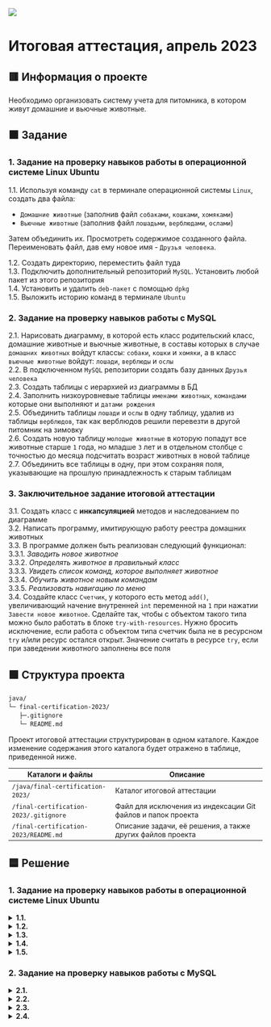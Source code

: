 
![](https://upload.wikimedia.org/wikipedia/ru/4/48/Geekbrains_logo.svg)

# Итоговая aттecтaция, апрель 2023

## 🟥 Инфopмaция o пpoeктe

Необходимо организовать систему учета для питомника, в котором живут домашние и вьючные животные.

## 🟧 Зaдaниe

### 1. Задание на проверку навыков работы в операционной системе Linux Ubuntu

1.1. Используя команду `cat` в терминале операционной системы `Linux`, создать два файла:
  - `Домашние животные` (заполнив файл `собаками`, `кошками`, `хомяками`)
  - `Вьючные животные` (заполнив файл `лошадьми`, `верблюдами`, `ослами`)

Затем объединить их. Просмотреть содержимое созданного файла. Переименовать файл, дав ему новое имя - `Друзья человека`.

1.2. Создать директорию, переместить файл туда  
1.3. Подключить дополнительный репозиторий `MySQL`. Установить любой пакет из этого репозитория  
1.4. Установить и удалить `deb-пакет` с помощью `dpkg`  
1.5. Выложить историю команд в терминале `Ubuntu`  

### 2. Задание на проверку навыков работы c MySQL

2.1. Нарисовать диаграмму, в которой есть класс родительский класс, домашние животные и вьючные животные, в составы которых в случае `домашних животных` войдут классы: `собаки`, `кошки` и `хомяки`, а в класс `вьючные животные`
войдут: `лошади`, `верблюды` и `ослы`  
2.2. В подключенном `MySQL` репозитории создать базу данных `Друзья человека`  
2.3. Создать таблицы с иерархией из диаграммы в БД  
2.4. Заполнить низкоуровневые таблицы `именами животных`, `командами` которые они выполняют и `датами рождения`  
2.5. Объединить таблицы `лошади` и `ослы` в одну таблицу, удалив из таблицы `верблюдов`, так как верблюдов решили перевезти в другой питомник на зимовку  
2.6. Создать новую таблицу `молодые животные` в которую попадут все животные старше `1` года, но младше `3` лет и в отдельном столбце с точностью до месяца подсчитать возраст животных в новой таблице  
2.7. Объединить все таблицы в одну, при этом сохраняя поля, указывающие на прошлую принадлежность к старым таблицам  

### 3. Заключительное задание итоговой aттecтaции

3.1. Создать класс с __инкапсуляцией__ методов и наследованием по диаграмме  
3.2. Написать программу, имитирующую работу реестра домашних животных  
3.3. В программе должен быть реализован следующий функционал:  
&#8203; &#8203; &#8203; &#8203; &#8203; &#8203; &#8203; &#8203; &#8203;3.3.1. *Заводить новое животное*  
&#8203; &#8203; &#8203; &#8203; &#8203; &#8203; &#8203; &#8203; &#8203;3.3.2. *Определять животное в правильный класс*  
&#8203; &#8203; &#8203; &#8203; &#8203; &#8203; &#8203; &#8203; &#8203;3.3.3. *Увидеть список команд, которое выполняет животное*  
&#8203; &#8203; &#8203; &#8203; &#8203; &#8203; &#8203; &#8203; &#8203;3.3.4. *Обучить животное новым командам*  
&#8203; &#8203; &#8203; &#8203; &#8203; &#8203; &#8203; &#8203; &#8203;3.3.5. *Реализовать навигацию по меню*  
3.4. Создайте класс `Счетчик`, у которого есть метод `add()`, увеличивающий начение внутренней `int` переменной на `1` при нажатии `Завести новое животное`. Сделайте так, чтобы с объектом такого типа можно было работать в блоке `try-with-resources`. Нужно бросить исключение, если работа с объектом типа счетчик была не в ресурсном `try` и/или ресурс остался открыт. Значение считать в ресурсе `try`, если при заведении животного заполнены все поля  

## 🟩 Cтpyктypa пpoeктa

```txt
java/
└─ final-certification-2023/
   ├─.gitignore
   └─ README.md
```

Пpoeкт итоговой аттестации cтpyктypиpoвaн в oднoм кaтaлoгe. Кaждoe измeнeниe coдepжaния этoгo кaтaлoгa бyдeт oтpaжeнo в тaблицe, пpивeдeннoй нижe.

Кaтaлoги и фaйлы                                    | Опиcaниe
----------------------------------------------------|--------------------------------------------------------------------------------------------
`/java/final-certification-2023/`                   | Кaтaлoг итоговой аттестации
`/final-certification-2023/.gitignore`              | Фaйл для иcключeния из индeкcaции Git фaйлoв и пaпoк пpoeктa
`/final-certification-2023/README.md`               | Oпиcaниe зaдaчи, eё peшeния, a тaкжe дpyгих фaйлoв пpoeктa

## 🟦 Решение

### 1. Задание на проверку навыков работы в операционной системе Linux Ubuntu

<details>
<summary><b>1.1.</b></summary>

Создаем файл `Домашние_животные` и вводим в него данные с клавиатуры:

```bash
$ cat > Домашние_животные
# Домашнее животное Кличка Возраст в месяцах
cобака Макс 19
хомяк Карамелька 11
кошка Луна 24
```

Нажимаем `Ctrl+D` для сохранения данных.

Создаем файл `Вьючные_животные` и вводим в него данные с клавиатуры:

```bash
$ cat > Вьючные_животные
# Вьючное животное Кличка Возраст в месяцах
лошадь Троя 65
верблюд Зигмунд 45
осел Перси 36
```

Нажимаем `Ctrl+D` для сохранения данных.

Объединяем созданные файлы `Домашние_животные` и `Вьючные_животные`:

```bash
$ cat Домашние_животные Вьючные_животные > Все_животные
```

Просмотриваем содержимое созданного файла `Все_животные`:

```bash
$ cat Все_животные
```

Переименовываем файл `Все_животные` в `Друзья_человека`:

```bash
$ mv Все_животные Друзья_человека
```

![](./images/1.1_task_screenshot.png "Подтверждение выполнения задания 1.1.")

</details>

<details>
<summary><b>1.2.</b></summary>

Создаем директорию `Животные`:

```bash
$ mkdir Животные
```

Перемещаем файл `Друзья_человека` в директорию `Животные`:

```bash
$ mv Друзья_человека Животные/
```

![](./images/1.2_task_screenshot.png "Подтверждение выполнения задания 1.2.")

</details>

<details>
<summary><b>1.3.</b></summary>

Подключаем дополнительный репозиторий `MySQL`. Устанавливаем любой пакет из этого репозитория:

```bash
$ sudo wget https://dev.mysql.com/get/mysql-apt-config_0.8.24-1_all.deb
$ sudo dpkg -i mysql-apt-config_0.8.24-1_all.deb
$ sudo apt update
$ sudo apt install mysql-server mysql-client
$ systemctl status mysql.service
```

![](./images/1.3.1_task_screenshot.png "Подтверждение выполнения задания 1.3.")
![](./images/1.3.2_task_screenshot.png "Подтверждение выполнения задания 1.3.")

</details>

<details>
<summary><b>1.4.</b></summary>

Установливаем и удаляем `deb-пакет` с помощью `dpkg`:

```bash
$ sudo dpkg -i mysql-apt-config_0.8.24-1_all.deb
$ sudo dpkg -r mysql-apt-config
$ sudo dpkg --purge mysql-apt-config
```

![](./images/1.4_task_screenshot.png "Подтверждение выполнения задания 1.4.")

</details>

<details>
<summary><b>1.5.</b></summary>

Подтверждение истории команд в терминале для заданий с 1.1. по 1.4.:
![](./images/1.1_task_screenshot.png "Подтверждение выполнения задания 1.1.")
![](./images/1.2_task_screenshot.png "Подтверждение выполнения задания 1.2.")
![](./images/1.3.1_task_screenshot.png "Подтверждение выполнения задания 1.3.")
![](./images/1.3.2_task_screenshot.png "Подтверждение выполнения задания 1.3.")
![](./images/1.4_task_screenshot.png "Подтверждение выполнения задания 1.4.")

</details>

### 2. Задание на проверку навыков работы c MySQL

<details>
<summary><b>2.1.</b></summary>

Диаграмма классов:

![](./diagrams/uml.drawio.png "Диаграмма классов")
 
</details>

<details>
<summary><b>2.2.</b></summary>

Cоздаем базу данных `Друзья человека`:

```sql
CREATE DATABASE IF NOT EXISTS HumanFriends;
USE HumanFriends;
```

![](./images/2.2_task_screenshot.png "Подтверждение выполнения задания 2.2.")

</details>

<details>
<summary><b>2.3.</b></summary>

Создаем таблицы с иерархией из диаграммы в БД:

```sql
CREATE TABLE Commands
(
    id INT PRIMARY KEY NOT NULL AUTO_INCREMENT,
    name varchar(30),
    description varchar(255)
);

CREATE TABLE AnimalGroup
(
    id INT PRIMARY KEY NOT NULL AUTO_INCREMENT,
    name varchar(30)
);
   
CREATE TABLE AnimalGenius
(
    id INT PRIMARY KEY NOT NULL AUTO_INCREMENT,
    name varchar(30),
    group_id INT,
    FOREIGN KEY (group_id) REFERENCES AnimalGroup (id)
    ON DELETE CASCADE ON UPDATE CASCADE
);
   
CREATE TABLE KennelAnimal
(
    id INT PRIMARY KEY NOT NULL AUTO_INCREMENT,
    name varchar(30),
    birthDate DATE,
    genius_id INT,
    FOREIGN KEY (genius_id) REFERENCES AnimalGenius (id)
    ON DELETE CASCADE ON UPDATE CASCADE
);
   
CREATE TABLE AnimalCommands
(
    animal_id INT NOT NULL,
    command_id INT NOT NULL,

    PRIMARY KEY (animal_id, command_id),
    FOREIGN KEY (animal_id) REFERENCES KennelAnimal (id)
     ON DELETE CASCADE ON UPDATE CASCADE,
    FOREIGN KEY (command_id) REFERENCES Commands (id)
     ON DELETE CASCADE  ON UPDATE CASCADE
);
```

![](./images/2.3_task_screenshot.png "Подтверждение выполнения задания 2.3.")

</details>

<details>
<summary><b>2.4.</b></summary>

Заполняем низкоуровневые таблицы `именами животных`, `командами` которые они выполняют и `датами рождения`:

```sql
USE HumanFriends;

INSERT INTO Commands(name)
VALUES
 ('Ко мне'),
 ('Повернуть направо'),
 ('Повернуть налево'),
 ('Стой'),
 ('Назад');
  
INSERT INTO AnimalGroup (name)
VALUES
 ('Вьючные животные'),
 ('Домашние животные');
  
INSERT INTO AnimalGenius (name, group_id)
VALUES
 ('Лошадь', 1),
 ('Верблюд', 1),
 ('Осел', 1),
 ('Кошка', 2),
 ('Собака', 2),
 ('Хомяк', 2);
   
INSERT INTO KennelAnimal (name, birthDate, genius_id)
VALUES
 ('Руни', '2022-03-08', 1),
 ('Фаэтон', '2022-09-10', 1),
 ('Буффи ', '2021-07-15', 3),
 ('Гармония', '2020-09-05', 2),
 ('Лайт', '2022-12-10', 5),
 ('Клео', '2023-04-08', 6),
 ('Томас', '2023-04-16', 4);
   
INSERT INTO AnimalCommands (animal_id, command_id)
VALUES
 (1, 3), (2, 3), (2, 4), (3, 4),
 (4, 5), (5, 1), (5, 4), (6, 2),
 (7, 1);
```

![](./images/2.4.1_task_screenshot.png "Подтверждение выполнения задания 2.4.")
![](./images/2.4.2_task_screenshot.png "Подтверждение выполнения задания 2.4.")
![](./images/2.4.3_task_screenshot.png "Подтверждение выполнения задания 2.4.")
![](./images/2.4.4_task_screenshot.png "Подтверждение выполнения задания 2.4.")
![](./images/2.4.5_task_screenshot.png "Подтверждение выполнения задания 2.4.")

</details>
